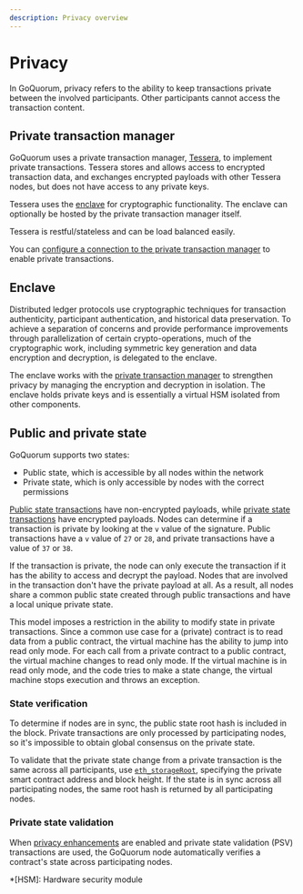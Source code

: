 ```yaml
---
description: Privacy overview
---
```


# Privacy

In GoQuorum, privacy refers to the ability to keep transactions private between the involved participants.
Other participants cannot access the transaction content.

## Private transaction manager

GoQuorum uses a private transaction manager, [Tessera](https://docs.tessera.consensys.net), to implement private transactions.
Tessera stores and allows access to encrypted transaction data, and exchanges encrypted payloads with other Tessera nodes,
but does not have access to any private keys.

Tessera uses the [enclave](#enclave) for cryptographic functionality.
The enclave can optionally be hosted by the private transaction manager itself.

Tessera is restful/stateless and can be load balanced easily.

You can [configure a connection to the private transaction manager](../../HowTo/Configure/ConfigurePTM.md) to
enable private transactions.

## Enclave

Distributed ledger protocols use cryptographic techniques for transaction authenticity, participant authentication, and
historical data preservation.
To achieve a separation of concerns and provide performance improvements through parallelization of certain
crypto-operations, much of the cryptographic work, including symmetric key generation and data encryption and decryption,
is delegated to the enclave.

The enclave works with the [private transaction manager](#private-transaction-manager) to strengthen privacy by managing
the encryption and decryption in isolation.
The enclave holds private keys and is essentially a virtual HSM isolated from other components.

## Public and private state

GoQuorum supports two states:

- Public state, which is accessible by all nodes within the network
- Private state, which is only accessible by nodes with the correct permissions

[Public state transactions](PrivateAndPublic.md#public-transactions) have non-encrypted payloads, while
[private state transactions](PrivateAndPublic.md#private-transactions) have encrypted payloads.
Nodes can determine if a transaction is private by looking at the `v` value of the signature.
Public transactions have a `v` value of `27` or `28`, and private transactions have a value of `37` or `38`.

If the transaction is private, the node can only execute the transaction if it has the ability to access and decrypt the payload.
Nodes that are involved in the transaction don't have the private payload at all.
As a result, all nodes share a common public state created through public transactions and have a local unique private state.

This model imposes a restriction in the ability to modify state in private transactions.
Since a common use case for a (private) contract is to read data from a public contract, the virtual machine has the
ability to jump into read only mode.
For each call from a private contract to a public contract, the virtual machine changes to read only mode.
If the virtual machine is in read only mode, and the code tries to make a state change, the virtual machine stops
execution and throws an exception.

### State verification

To determine if nodes are in sync, the public state root hash is included in the block.
Private transactions are only processed by participating nodes, so it's impossible to obtain global consensus on the
private state.

To validate that the private state change from a private transaction is the same across all participants, use
[`eth_storageRoot`](../../Reference/API-Methods.md#eth_storageroot), specifying the private smart contract address and
block height.
If the state is in sync across all participating nodes, the same root hash is returned by all participating nodes.

### Private state validation

When [privacy enhancements](PrivacyEnhancements.md) are enabled and private state validation (PSV) transactions are used,
the GoQuorum node automatically verifies a contract's state across participating nodes.

*[HSM]: Hardware security module
